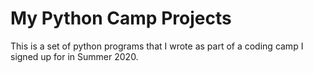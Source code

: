 # My Python Camp Projects

This is a set of python programs that I wrote as part of a coding camp I signed up for in Summer 2020.
